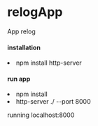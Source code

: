 # relogApp
App relog


<h4>installation</h4>
<li>npm install http-server</li>

<h4>run app</h4>
<li>npm install</li>
<li>http-server ./ --port 8000</li>

<p>running localhost:8000</p>